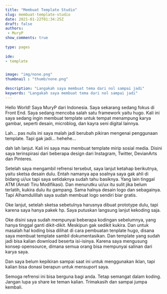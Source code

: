 ```yaml
---
title: "Membuat Template Studio"
slug: membuat-template-studio
date: 2021-01-22T01:34:25Z
draft: false 
authors:
 - MuryP
show_comments: true 
 
type: pages 
 
ide: 
- template


image: "img/none.png" 
thumbnail : "thumb/none.png" 
 
description: "Langakah saya membuat tema dari nol sampai jadi" 
keywords: "Langakah saya membuat tema dari nol sampai jadi" 
--- 
```

Hello World!
Saya MuryP dari Indonesia. Saya sekarang sedang fokus di Front End. Saya sedang mencoba salah satu framework yaitu hugo. Kali ini saya sedang ingin membuat template untuk tempat menampung karya gambar, seperti desain, microblog, dan kayra seni digital lainnya.

Lah... pas nulis ini saya malah jadi berubah pikiran mengenai penggunaan template. Tapi gak jadi... hehehe...

dah lah lanjut. Kali ini saya mau membuat template mirip sosial media. Disini saya terinspirasi dari beberapa design dari Instagram, Twitter, DevianArts dan Pinteres.

Setelah saya mengambil refrensi tersebut, saya lanjut ketahap berikutnya, yaitu sketsa desain dulu. Entah namanya apa soalnya saya gak ahli di bidang ui/ux tapi saya setidaknya sudah tahu basiknya. Yang lain tinggal ATM (Amati Tiru Modifikasi). Dan menurutku ui/ux itu sulit jika belum terlatih, kukira dulu itu gampang. Sama halnya desain logo dan sebagainya. Tapi Alhamdulillah saya sudah membuat logo sendiri biar gratis. 

Oke lanjut, setelah sketsa sebetulnya harusnya dibuat prototype dulu, tapi karena saya hanya pakek hp. Saya putuskan langsung lanjut kekoding saja. 

Oke disini saya sudah mempunyai beberapa kodingan sebelumnya, yang hanya tinggal ganti dikit-dikit. Meskipun gak sedikit kukira. Dan untuk masalah hal koding bisa dilihat di cara pembuatan tenplate hugo, disana saya membuat template sambil dokumentasikan. Dan template yang sudah jadi bisa kalian download beserta isi-isinya. Karena saya mengusung konsep opensource, dimana semua orang bisa mempunyai salinan dari karya saya. 

Dan saya belum kepikiran sampai saat ini untuk menggunakan iklan, tapi kalian bisa donasi berapun untuk mensuport saya. 

Semoga refrensi ini bisa berguna bagi anda. Tetap semangat dalam koding. Jangan lupa ya share ke teman kalian. Trimakasih dan sampai jumpa kembali.